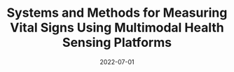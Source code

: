 ---
title: "Systems and Methods for Measuring Vital Signs Using Multimodal Health Sensing Platforms"
collection: publications
permalink: /publication/2021-patent-2
date: 2022-07-01
venue: 'Int’l Application PCT/US19/22532'
citation: '<i>Int’l Application PCT/US19/22532</i>.
    <br />
    Kadambi, A., Jalilian, L., Chari, P., Talegaonkar, C., Karinca, D, Cannesson, M., Kabra, K., Salehi-Abari, O., Kita, A., <b>Armouti A.</b>'
---